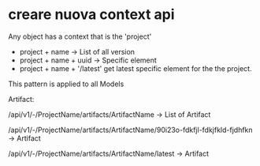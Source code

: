 # creare nuova context api

Any object has a context that is the 'project'

- project + name -> List of all version
- project + name + uuid -> Specific element
- project + name + '/latest' get latest specific element for the the project.

This pattern is applied to all Models

Artifact:

/api/v1/-/ProjectName/artifacts/ArtifactName -> List of Artifact

/api/v1/-/ProjectName/artifacts/ArtifactName/90i23o-fdkfjl-fdkjfkld-fjdhfkn -> Artifact

/api/v1/-/ProjectName/artifacts/ArtifactName/latest -> Artifact
